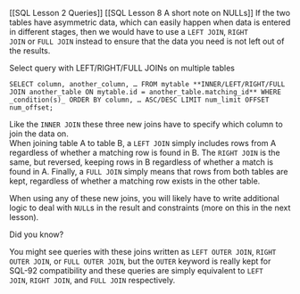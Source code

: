 [[SQL Lesson 2 Queries]]
[[SQL Lesson 8 A short note on NULLs]]
If the two tables have asymmetric data, which can easily happen when data is entered in different stages, then we would have to use a `LEFT JOIN`, `RIGHT JOIN` or `FULL JOIN` instead to ensure that the data you need is not left out of the results.

Select query with LEFT/RIGHT/FULL JOINs on multiple tables

`SELECT column, another_column, … FROM mytable **INNER/LEFT/RIGHT/FULL JOIN another_table ON mytable.id = another_table.matching_id** WHERE _condition(s)_ ORDER BY column, … ASC/DESC LIMIT num_limit OFFSET num_offset;`

Like the `INNER JOIN` these three new joins have to specify which column to join the data on.  
When joining table A to table B, a `LEFT JOIN` simply includes rows from A regardless of whether a matching row is found in B. The `RIGHT JOIN` is the same, but reversed, keeping rows in B regardless of whether a match is found in A. Finally, a `FULL JOIN` simply means that rows from both tables are kept, regardless of whether a matching row exists in the other table.

When using any of these new joins, you will likely have to write additional logic to deal with `NULL`s in the result and constraints (more on this in the next lesson).

Did you know?

You might see queries with these joins written as `LEFT OUTER JOIN`, `RIGHT OUTER JOIN`, or `FULL OUTER JOIN`, but the `OUTER` keyword is really kept for SQL-92 compatibility and these queries are simply equivalent to `LEFT JOIN`, `RIGHT JOIN`, and `FULL JOIN` respectively.

